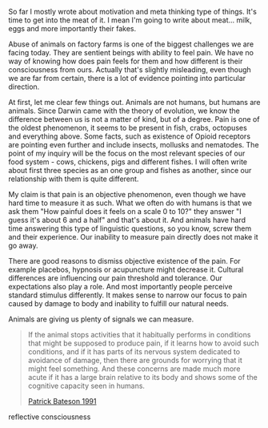 So far I mostly wrote about motivation and meta thinking type of things. It's time to get into the meat of it. I mean I'm going to write about meat... milk, eggs and more importantly their fakes.

Abuse of animals on factory farms is one of the biggest challenges we are facing today. They are sentient beings with ability to feel pain. We have no way of knowing how does pain feels for them and how different is their consciousness from ours. Actually that's slightly misleading, even though we are far from certain, there is a lot of evidence pointing into particular direction. 

At first, let me clear few things out. Animals are not humans, but humans are animals. Since Darwin came with the theory of evolution, we know the difference between us is not a matter of kind, but of a degree. Pain is one of the oldest phenomenon, it seems to be present in fish, crabs, octopuses and everything above. Some facts, such as existence of Opioid receptors are pointing even further and include insects, mollusks and  nematodes. The point of my inquiry will be the focus on the most relevant species of our food system - cows, chickens, pigs and different fishes. I will often write about first three species as an one group and fishes as another, since our relationship with them is quite different. 

My claim is that pain is an objective phenomenon, even though we have hard time to measure it as such. What we often do with humans is that we ask them "How painful does it feels on a scale 0 to 10?" they answer "I guess it's about 6 and a half" and that's about it. And animals have hard time answering this type of linguistic questions, so you know, screw them and their experience. Our inability to measure pain directly does not make it go away. 

There are good reasons to dismiss objective existence of the pain. For example placebos, hypnosis or acupuncture might decrease it. Cultural differences are influencing our pain threshold and tolerance. Our expectations also play a role. And most importantly people perceive standard stimulus differently. It makes sense to narrow our focus to pain caused by damage to body and inability to fulfill our natural needs. 

Animals are giving us plenty of signals we can measure. 

> If the animal stops activities that it habitually  performs in  conditions that might  be  supposed  to produce pain, if it learns how to avoid such conditions, and if it has parts of its nervous system dedicated to avoidance of damage, then there are grounds for worrying that it might feel something.  And these concerns are made much more acute if it has a large brain relative to its body and shows some of the cognitive capacity seen in humans.
>
> [Patrick Bateson 1991](https://www.researchgate.net/publication/223221636_Assessment_of_pain_in_animals)



reflective consciousness

